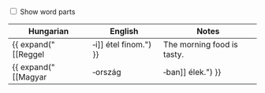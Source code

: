 <label>
  <input type="checkbox" id="toggle-morph"> Show word parts
</label>

| Hungarian                                | English                  | Notes                         |
|-----------------------------------------|---------------------------|-------------------------------|
| {{ expand("[[Reggel|‑i]] étel finom.") }} | The morning food is tasty. | "Reggeli" = morning (adj.)   |
| {{ expand("[[Magyar|‑ország|‑ban]] élek.") }} | I live in Hungary.     | "ország" = country, "‑ban" = in |
